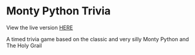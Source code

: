 # Monty Python Trivia

View the live version [HERE](https://sharukurusu.github.io/MontyPythonTriviaGame/)

A timed trivia game based on the classic and very silly Monty Python and The Holy Grail

